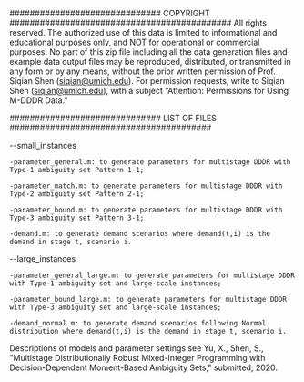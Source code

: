 
############################## COPYRIGHT ############################################
All rights reserved. The authorized use of this data is limited to informational and educational purposes only, and NOT for operational or commercial purposes. No part of this zip file including all the data generation files and example data output files may be reproduced, distributed, or transmitted in any form or by any means, without the prior written permission of Prof. Siqian Shen (siqian@umich.edu). For permission requests, write to Siqian Shen (siqian@umich.edu), with a subject “Attention: Permissions for Using M-DDDR Data.”


############################## LIST OF FILES ########################################

--small_instances

    -parameter_general.m: to generate parameters for multistage DDDR with Type-1 ambiguity set Pattern 1-1;

    -parameter_match.m: to generate parameters for multistage DDDR with Type-2 ambiguity set Pattern 2-1;

    -parameter_bound.m: to generate parameters for multistage DDDR with Type-3 ambiguity set Pattern 3-1;

    -demand.m: to generate demand scenarios where demand(t,i) is the demand in stage t, scenario i.
    
--large_instances

    -parameter_general_large.m: to generate parameters for multistage DDDR with Type-1 ambiguity set and large-scale instances;

    -parameter_bound_large.m: to generate parameters for multistage DDDR with Type-3 ambiguity set and large-scale instances;

    -demand_normal.m: to generate demand scenarios following Normal distribution where demand(t,i) is the demand in stage t, scenario i.
    

Descriptions of models and parameter settings see Yu, X., Shen, S., "Multistage Distributionally Robust Mixed-Integer Programming with Decision-Dependent Moment-Based Ambiguity Sets," submitted, 2020.
